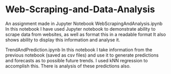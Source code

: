 # Web-Scraping-and-Data-Analysis
An assignment made in Jupyter Notebook
WebScrapingAndAnalysis.ipynb
In this notebook I have used Jupyter notebook to demonstrate ability to scrape data from websites, as well as format this in a readable format
It also shows ability to display this information and analyse it.


TrendAndPrediction.ipynb
In this notebook I take information from the previous notebook (saved as csv files) and use it to generate predictions and forecasts as to possible future trends.
I used kNN regression to accomplish this.
There is analysis of these predictions also.

